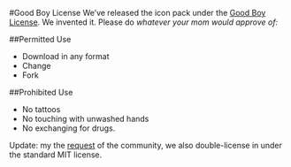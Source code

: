 #Good Boy License
We’ve released the icon pack under the [Good Boy License](http://icons8.com/good-boy-license/). We invented it. Please do _whatever your mom would approve of:_

##Permitted Use

* Download in any format
* Change
* Fork

##Prohibited Use

* No tattoos
* No touching with unwashed hands
* No exchanging for drugs.

Update: my the [request](https://github.com/icons8/flat-color-icons/issues/3#issuecomment-99476259) of the community, we also double-license in under the standard MIT license.
